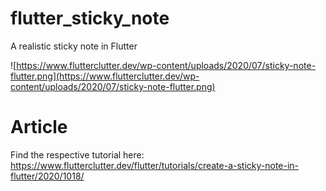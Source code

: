 # flutter_sticky_note

A realistic sticky note in Flutter

![https://www.flutterclutter.dev/wp-content/uploads/2020/07/sticky-note-flutter.png](https://www.flutterclutter.dev/wp-content/uploads/2020/07/sticky-note-flutter.png)

# Article

Find the respective tutorial here: https://www.flutterclutter.dev/flutter/tutorials/create-a-sticky-note-in-flutter/2020/1018/
